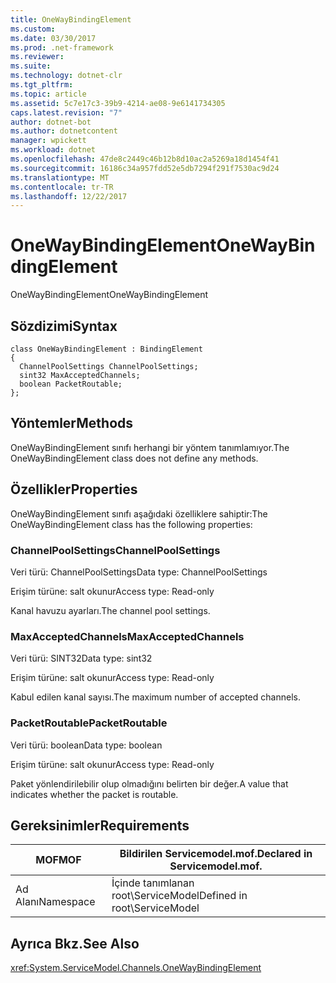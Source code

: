 ```yaml
---
title: OneWayBindingElement
ms.custom: 
ms.date: 03/30/2017
ms.prod: .net-framework
ms.reviewer: 
ms.suite: 
ms.technology: dotnet-clr
ms.tgt_pltfrm: 
ms.topic: article
ms.assetid: 5c7e17c3-39b9-4214-ae08-9e6141734305
caps.latest.revision: "7"
author: dotnet-bot
ms.author: dotnetcontent
manager: wpickett
ms.workload: dotnet
ms.openlocfilehash: 47de8c2449c46b12b8d10ac2a5269a18d1454f41
ms.sourcegitcommit: 16186c34a957fdd52e5db7294f291f7530ac9d24
ms.translationtype: MT
ms.contentlocale: tr-TR
ms.lasthandoff: 12/22/2017
---
```

# <a name="onewaybindingelement"></a><span data-ttu-id="d88a4-102">OneWayBindingElement</span><span class="sxs-lookup"><span data-stu-id="d88a4-102">OneWayBindingElement</span></span>
<span data-ttu-id="d88a4-103">OneWayBindingElement</span><span class="sxs-lookup"><span data-stu-id="d88a4-103">OneWayBindingElement</span></span>  
  
## <a name="syntax"></a><span data-ttu-id="d88a4-104">Sözdizimi</span><span class="sxs-lookup"><span data-stu-id="d88a4-104">Syntax</span></span>  
  
```  
class OneWayBindingElement : BindingElement  
{  
  ChannelPoolSettings ChannelPoolSettings;  
  sint32 MaxAcceptedChannels;  
  boolean PacketRoutable;  
};  
```  
  
## <a name="methods"></a><span data-ttu-id="d88a4-105">Yöntemler</span><span class="sxs-lookup"><span data-stu-id="d88a4-105">Methods</span></span>  
 <span data-ttu-id="d88a4-106">OneWayBindingElement sınıfı herhangi bir yöntem tanımlamıyor.</span><span class="sxs-lookup"><span data-stu-id="d88a4-106">The OneWayBindingElement class does not define any methods.</span></span>  
  
## <a name="properties"></a><span data-ttu-id="d88a4-107">Özellikler</span><span class="sxs-lookup"><span data-stu-id="d88a4-107">Properties</span></span>  
 <span data-ttu-id="d88a4-108">OneWayBindingElement sınıfı aşağıdaki özelliklere sahiptir:</span><span class="sxs-lookup"><span data-stu-id="d88a4-108">The OneWayBindingElement class has the following properties:</span></span>  
  
### <a name="channelpoolsettings"></a><span data-ttu-id="d88a4-109">ChannelPoolSettings</span><span class="sxs-lookup"><span data-stu-id="d88a4-109">ChannelPoolSettings</span></span>  
 <span data-ttu-id="d88a4-110">Veri türü: ChannelPoolSettings</span><span class="sxs-lookup"><span data-stu-id="d88a4-110">Data type: ChannelPoolSettings</span></span>  
  
 <span data-ttu-id="d88a4-111">Erişim türüne: salt okunur</span><span class="sxs-lookup"><span data-stu-id="d88a4-111">Access type: Read-only</span></span>  
  
 <span data-ttu-id="d88a4-112">Kanal havuzu ayarları.</span><span class="sxs-lookup"><span data-stu-id="d88a4-112">The channel pool settings.</span></span>  
  
### <a name="maxacceptedchannels"></a><span data-ttu-id="d88a4-113">MaxAcceptedChannels</span><span class="sxs-lookup"><span data-stu-id="d88a4-113">MaxAcceptedChannels</span></span>  
 <span data-ttu-id="d88a4-114">Veri türü: SINT32</span><span class="sxs-lookup"><span data-stu-id="d88a4-114">Data type: sint32</span></span>  
  
 <span data-ttu-id="d88a4-115">Erişim türüne: salt okunur</span><span class="sxs-lookup"><span data-stu-id="d88a4-115">Access type: Read-only</span></span>  
  
 <span data-ttu-id="d88a4-116">Kabul edilen kanal sayısı.</span><span class="sxs-lookup"><span data-stu-id="d88a4-116">The maximum number of accepted channels.</span></span>  
  
### <a name="packetroutable"></a><span data-ttu-id="d88a4-117">PacketRoutable</span><span class="sxs-lookup"><span data-stu-id="d88a4-117">PacketRoutable</span></span>  
 <span data-ttu-id="d88a4-118">Veri türü: boolean</span><span class="sxs-lookup"><span data-stu-id="d88a4-118">Data type: boolean</span></span>  
  
 <span data-ttu-id="d88a4-119">Erişim türüne: salt okunur</span><span class="sxs-lookup"><span data-stu-id="d88a4-119">Access type: Read-only</span></span>  
  
 <span data-ttu-id="d88a4-120">Paket yönlendirilebilir olup olmadığını belirten bir değer.</span><span class="sxs-lookup"><span data-stu-id="d88a4-120">A value that indicates whether the packet is routable.</span></span>  
  
## <a name="requirements"></a><span data-ttu-id="d88a4-121">Gereksinimler</span><span class="sxs-lookup"><span data-stu-id="d88a4-121">Requirements</span></span>  
  
|<span data-ttu-id="d88a4-122">MOF</span><span class="sxs-lookup"><span data-stu-id="d88a4-122">MOF</span></span>|<span data-ttu-id="d88a4-123">Bildirilen Servicemodel.mof.</span><span class="sxs-lookup"><span data-stu-id="d88a4-123">Declared in Servicemodel.mof.</span></span>|  
|---------|-----------------------------------|  
|<span data-ttu-id="d88a4-124">Ad Alanı</span><span class="sxs-lookup"><span data-stu-id="d88a4-124">Namespace</span></span>|<span data-ttu-id="d88a4-125">İçinde tanımlanan root\ServiceModel</span><span class="sxs-lookup"><span data-stu-id="d88a4-125">Defined in root\ServiceModel</span></span>|  
  
## <a name="see-also"></a><span data-ttu-id="d88a4-126">Ayrıca Bkz.</span><span class="sxs-lookup"><span data-stu-id="d88a4-126">See Also</span></span>  
 <xref:System.ServiceModel.Channels.OneWayBindingElement>
